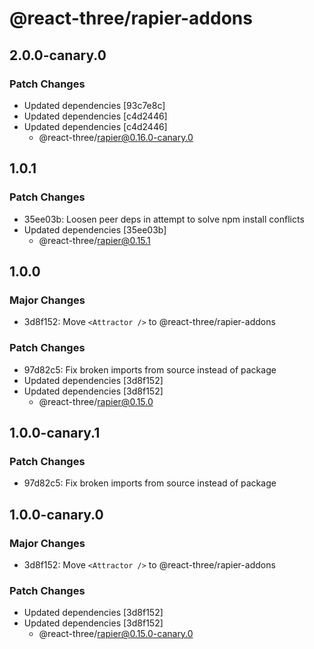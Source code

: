# @react-three/rapier-addons

## 2.0.0-canary.0

### Patch Changes

- Updated dependencies [93c7e8c]
- Updated dependencies [c4d2446]
- Updated dependencies [c4d2446]
  - @react-three/rapier@0.16.0-canary.0

## 1.0.1

### Patch Changes

- 35ee03b: Loosen peer deps in attempt to solve npm install conflicts
- Updated dependencies [35ee03b]
  - @react-three/rapier@0.15.1

## 1.0.0

### Major Changes

- 3d8f152: Move `<Attractor />` to @react-three/rapier-addons

### Patch Changes

- 97d82c5: Fix broken imports from source instead of package
- Updated dependencies [3d8f152]
- Updated dependencies [3d8f152]
  - @react-three/rapier@0.15.0

## 1.0.0-canary.1

### Patch Changes

- 97d82c5: Fix broken imports from source instead of package

## 1.0.0-canary.0

### Major Changes

- 3d8f152: Move `<Attractor />` to @react-three/rapier-addons

### Patch Changes

- Updated dependencies [3d8f152]
- Updated dependencies [3d8f152]
  - @react-three/rapier@0.15.0-canary.0
